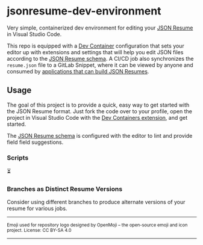 # jsonresume-dev-environment

Very simple, containerized dev environment for editing your [JSON Resume](https://jsonresume.org/) in Visual Studio Code.

This repo is equipped with a [Dev Container](https://containers.dev/) configuration that sets your editor up with
extensions and settings that will help you edit JSON files according to the [JSON Resume schema](https://jsonresume.org/schema/).
A CI/CD job also synchronizes the `resume.json` file to a GitLab Snippet, where it can be viewed by anyone and
consumed by [applications that can build JSON Resumes](https://jsonresume.org/projects/).

## Usage

The goal of this project is to provide a quick, easy way to get started with the JSON Resume format. Just fork the code
over to your profile, open the project in Visual Studio Code with the [Dev Containers extension](https://marketplace.visualstudio.com/items?itemName=ms-vscode-remote.remote-containers), and get started.

The [JSON Resume schema](https://jsonresume.org/schema/) is configured with the editor to lint and provide field
field suggestions.

### Scripts

⏳

### Branches as Distinct Resume Versions

Consider using different branches to produce alternate versions of your resume for various jobs.

---

<sub>Emoji used for repository logo designed by OpenMoji – the open-source emoji and icon project. License: CC BY-SA 4.0</sub>

---
